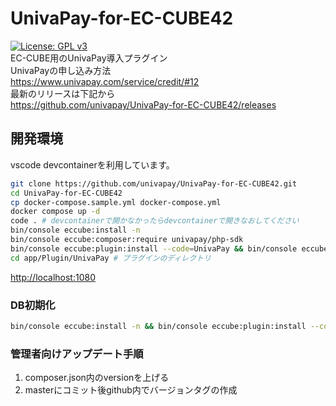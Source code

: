 # UnivaPay-for-EC-CUBE42

[![License: GPL v3](https://img.shields.io/badge/License-GPLv3-blue.svg)](https://www.gnu.org/licenses/gpl-3.0)  
EC-CUBE用のUnivaPay導入プラグイン  
UnivaPayの申し込み方法  
<https://www.univapay.com/service/credit/#12>  
最新のリリースは下記から  
<https://github.com/univapay/UnivaPay-for-EC-CUBE42/releases>

## 開発環境

vscode devcontainerを利用しています。

```sh
git clone https://github.com/univapay/UnivaPay-for-EC-CUBE42.git
cd UnivaPay-for-EC-CUBE42
cp docker-compose.sample.yml docker-compose.yml
docker compose up -d
code . # devcontainerで開かなかったらdevcontainerで開きなおしてください
bin/console eccube:install -n
bin/console eccube:composer:require univapay/php-sdk
bin/console eccube:plugin:install --code=UnivaPay && bin/console eccube:plugin:enable --code=UnivaPay && bin/console cache:clear
cd app/Plugin/UnivaPay # プラグインのディレクトリ
```

<http://localhost:1080>

### DB初期化

```sh
bin/console eccube:install -n && bin/console eccube:plugin:install --code=UnivaPay && bin/console eccube:plugin:enable --code=UnivaPay
```

### 管理者向けアップデート手順

1. composer.json内のversionを上げる
2. masterにコミット後github内でバージョンタグの作成
